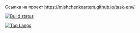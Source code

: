 Ссылка на проект https://mishchenkoartem.github.io/task-env/

[![Build status](https://ci.appveyor.com/api/projects/status/rgojfdndih8u7gw1/branch/main?svg=true)](https://ci.appveyor.com/project/MishchenkoArtem/task-env/branch/main)

[![Top Langs](https://github-readme-stats.vercel.app/api/top-langs/?username=anuraghazra&layout=compact)](https://github.com/anuraghazra/github-readme-stats)
